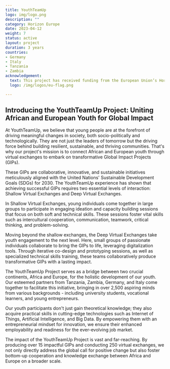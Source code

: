 ```yaml
---
title: YouthTeamUp
logo: img/logo.png
description: ""
category: Horizon Europe
date: 2023-04-12
weight: 7
status: active
layout: project
duration: 3 years
countries:
- Germany
- Italy
- Tanzania
- Zambia
acknowledgement:
  text: This project has received funding from the European Union’s Horizon Europe research and innovation programme under grant agreement No 101112172.
  logo: /img/logos/eu-flag.png

---
```


## Introducing the YouthTeamUp Project: Uniting African and European Youth for Global Impact

At YouthTeamUp, we believe that young people are at the forefront of driving meaningful changes in society, both socio-politically and technologically. They are not just the leaders of tomorrow but the driving force behind building resilient, sustainable, and thriving communities. That's why our project's mission is to connect African and European youth through virtual exchanges to embark on transformative Global Impact Projects (GIPs).

These GIPs are collaborative, innovative, and sustainable initiatives meticulously aligned with the United Nations' Sustainable Development Goals (SDGs) for 2030. The YouthTeamUp experience has shown that achieving successful GIPs requires two essential levels of interaction: Shallow Virtual Exchanges and Deep Virtual Exchanges.

In Shallow Virtual Exchanges, young individuals come together in large groups to participate in engaging ideation and capacity building sessions that focus on both soft and technical skills. These sessions foster vital skills such as intercultural cooperation, communication, teamwork, critical thinking, and problem-solving.

Moving beyond the shallow exchanges, the Deep Virtual Exchanges take youth engagement to the next level. Here, small groups of passionate individuals collaborate to bring the GIPs to life, leveraging digitalization tools. Through iterative co-design and prototyping sessions, as well as specialized technical skills training, these teams collaboratively produce transformative GIPs with a lasting impact.

The YouthTeamUp Project serves as a bridge between two crucial continents, Africa and Europe, for the holistic development of our youth. Our esteemed partners from Tanzania, Zambia, Germany, and Italy come together to facilitate this initiative, bringing in over 2,500 aspiring minds from various backgrounds - including university students, vocational learners, and young entrepreneurs.

Our youth participants don't just gain theoretical knowledge; they also acquire practical skills in cutting-edge technologies such as Internet of Things, Artificial Intelligence, and Big Data. By empowering them with an entrepreneurial mindset for innovation, we ensure their enhanced employability and readiness for the ever-evolving job market.

The impact of the YouthTeamUp Project is vast and far-reaching. By producing over 15 impactful GIPs and conducting 250 virtual exchanges, we not only directly address the global call for positive change but also foster bottom-up cooperation and knowledge exchange between Africa and Europe on a broader scale.

